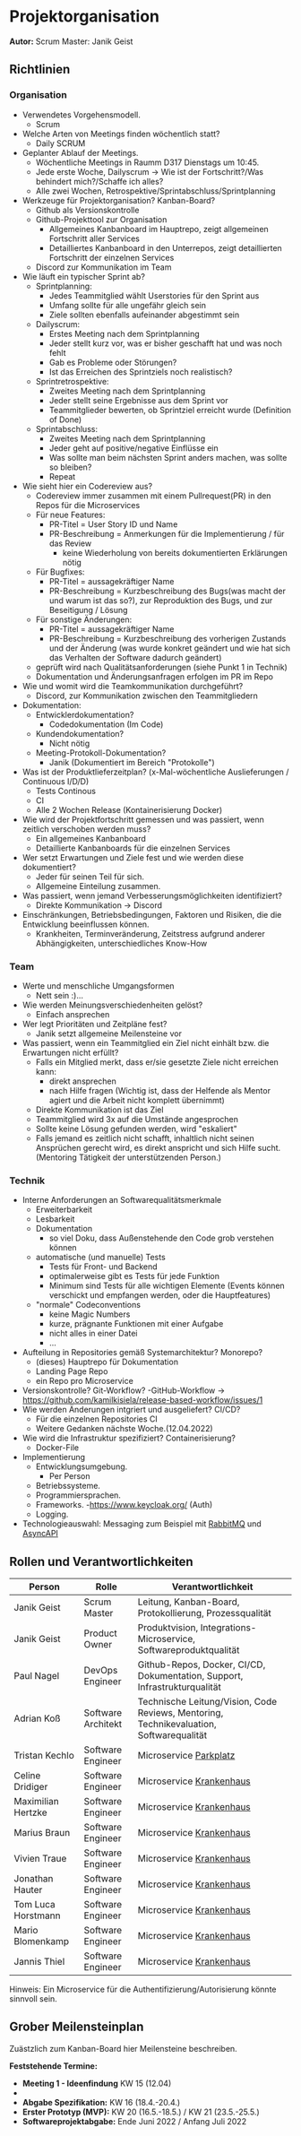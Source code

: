 # Projektorganisation

**Autor:** Scrum Master: Janik Geist

## Richtlinien

### Organisation

- Verwendetes Vorgehensmodell.
  - Scrum
- Welche Arten von Meetings finden wöchentlich statt?
  - Daily SCRUM
- Geplanter Ablauf der Meetings.
  - Wöchentliche Meetings in Raumm D317 Dienstags um 10:45. 
  - Jede erste Woche, Dailyscrum -> Wie ist der Fortschritt?/Was behindert mich?/Schaffe ich alles?
  - Alle zwei Wochen, Retrospektive/Sprintabschluss/Sprintplanning
- Werkzeuge für Projektorganisation? Kanban-Board?
    - Github als Versionskontrolle
    - Github-Projekttool zur Organisation
      - Allgemeines Kanbanboard im Hauptrepo, zeigt allgemeinen Fortschritt aller Services
      - Detailliertes Kanbanboard in den Unterrepos, zeigt detaillierten Fortschritt der einzelnen Services
    - Discord zur Kommunikation im Team
- Wie läuft ein typischer Sprint ab?
    - Sprintplanning:
      - Jedes Teammitglied wählt Userstories für den Sprint aus
      - Umfang sollte für alle ungefähr gleich sein
      - Ziele sollten ebenfalls aufeinander abgestimmt sein
    - Dailyscrum:
      - Erstes Meeting nach dem Sprintplanning
      - Jeder stellt kurz vor, was er bisher geschafft hat und was noch fehlt
      - Gab es Probleme oder Störungen?
      - Ist das Erreichen des Sprintziels noch realistisch?
    - Sprintretrospektive:
      - Zweites Meeting nach dem Sprintplanning
      - Jeder stellt seine Ergebnisse aus dem Sprint vor
      - Teammitglieder bewerten, ob Sprintziel erreicht wurde (Definition of Done)
    - Sprintabschluss:
      - Zweites Meeting nach dem Sprintplanning
      - Jeder geht auf positive/negative Einflüsse ein
      - Was sollte man beim nächsten Sprint anders machen, was sollte so bleiben?
      - Repeat 
- Wie sieht hier ein Codereview aus?
    - Codereview immer zusammen mit einem Pullrequest(PR) in den Repos für die Microservices
    - Für neue Features:
        - PR-Titel = User Story ID und Name 
        - PR-Beschreibung = Anmerkungen für die Implementierung / für das Review
            - keine Wiederholung von bereits dokumentierten Erklärungen nötig
    - Für Bugfixes:
        - PR-Titel = aussagekräftiger Name
        - PR-Beschreibung = Kurzbeschreibung des Bugs(was macht der und warum ist das so?), zur Reproduktion des Bugs, und zur Beseitigung / Lösung
    - Für sonstige Änderungen:
        - PR-Titel = aussagekräftiger Name
        - PR-Beschreibung = Kurzbeschreibung des vorherigen Zustands und der Änderung (was wurde konkret geändert und wie hat sich das Verhalten der Software dadurch geändert)
    - geprüft wird nach Qualitätsanforderungen (siehe Punkt 1 in Technik)
    - Dokumentation und Änderungsanfragen erfolgen im PR im Repo
- Wie und womit wird die Teamkommunikation durchgeführt?
  - Discord, zur Kommunikation zwischen den Teammitgliedern
- Dokumentation:
  - Entwicklerdokumentation?
      - Codedokumentation (Im Code)
  - Kundendokumentation?
      - Nicht nötig
  - Meeting-Protokoll-Dokumentation?
      - Janik (Dokumentiert im Bereich "Protokolle")
- Was ist der Produktlieferzeitplan? (x-Mal-wöchentliche Auslieferungen / Continuous I/D/D)
    - Tests Continous
    - CI
    - Alle 2 Wochen Release
    (Kontainerisierung Docker)
- Wie wird der Projektfortschritt gemessen und was passiert, wenn zeitlich verschoben werden muss?
    - Ein allgemeines Kanbanboard 
    - Detaillierte Kanbanboards für die einzelnen Services
- Wer setzt Erwartungen und Ziele fest und wie werden diese dokumentiert?
    - Jeder für seinen Teil für sich.
    - Allgemeine Einteilung zusammen.
- Was passiert, wenn jemand Verbesserungsmöglichkeiten identifiziert?
    - Direkte Kommunikation -> Discord
- Einschränkungen, Betriebsbedingungen, Faktoren und Risiken, die die Entwicklung beeinflussen können.
    - Krankheiten, Terminveränderung, Zeitstress aufgrund anderer Abhängigkeiten, unterschiedliches Know-How

### Team

- Werte und menschliche Umgangsformen
  - Nett sein :)...
- Wie werden Meinungsverschiedenheiten gelöst?
  - Einfach ansprechen
- Wer legt Prioritäten und Zeitpläne fest?
  - Janik setzt allgemeine Meilensteine vor
- Was passiert, wenn ein Teammitglied ein Ziel nicht einhält bzw. die Erwartungen nicht erfüllt?
  - Falls ein Mitglied merkt, dass er/sie gesetzte Ziele nicht erreichen kann:
    - direkt ansprechen
    - nach Hilfe fragen (Wichtig ist, dass der Helfende als Mentor agiert und die Arbeit nicht komplett übernimmt)
  - Direkte Kommunikation ist das Ziel
  - Teammitglied wird 3x auf die Umstände angesprochen
  - Sollte keine Lösung gefunden werden, wird "eskaliert"
  - Falls jemand es zeitlich nicht schafft, inhaltlich nicht seinen Ansprüchen gerecht wird, es direkt anspricht und sich Hilfe sucht. (Mentoring Tätigkeit der unterstützenden Person.)

### Technik

- Interne Anforderungen an Softwarequalitätsmerkmale 
  - Erweiterbarkeit
  - Lesbarkeit
  - Dokumentation
    - so viel Doku, dass Außenstehende den Code grob verstehen können
  - automatische (und manuelle) Tests
    - Tests für Front- und Backend
    - optimalerweise gibt es Tests für jede Funktion
    - Minimum sind Tests für alle wichtigen Elemente (Events können verschickt und empfangen werden, oder die Hauptfeatures)
  - "normale" Codeconventions
    - keine Magic Numbers
    - kurze, prägnante Funktionen mit einer Aufgabe
    - nicht alles in einer Datei
    - ...
- Aufteilung in Repositories gemäß Systemarchitektur? Monorepo?
  - (dieses) Hauptrepo für Dokumentation
  - Landing Page Repo
  - ein Repo pro Microservice
- Versionskontrolle? Git-Workflow?
  -GitHub-Workflow -> https://github.com/kamilkisiela/release-based-workflow/issues/1
- Wie werden Änderungen intgriert und ausgeliefert? CI/CD? 
  - Für die einzelnen Repositories CI
  - Weitere Gedanken nächste Woche.(12.04.2022)
- Wie wird die Infrastruktur spezifiziert? Containerisierung?
  - Docker-File
- Implementierung
  - Entwicklungsumgebung.
    - Per Person
  - Betriebssysteme.
  - Programmiersprachen.
  - Frameworks.
    -https://www.keycloak.org/
    (Auth)
  - Logging.
- Technologieauswahl: Messaging zum Beispiel mit [RabbitMQ](https://www.rabbitmq.com/) und [AsyncAPI](https://www.asyncapi.com/)


## Rollen und Verantwortlichkeiten

| Person | Rolle | Verantwortlichkeit |
|----------|-----------|-----------|
| Janik Geist | Scrum Master | Leitung, Kanban-Board, Protokollierung, Prozessqualität |
| Janik Geist | Product Owner | Produktvision, Integrations-Microservice, Softwareproduktqualität |
| Paul Nagel | DevOps Engineer | Github-Repos, Docker, CI/CD, Dokumentation, Support, Infrastrukturqualität | 
| Adrian Koß | Software Architekt | Technische Leitung/Vision, Code Reviews, Mentoring, Technikevaluation, Softwarequalität |
| Tristan Kechlo | Software Engineer | Microservice [Parkplatz](parkplatz/index) |
| Celine Dridiger | Software Engineer | Microservice [Krankenhaus](krankenhaus/index) |
| Maximilian Hertzke | Software Engineer | Microservice [Krankenhaus](krankenhaus/index) |
| Marius Braun | Software Engineer | Microservice [Krankenhaus](krankenhaus/index) |
| Vivien Traue | Software Engineer | Microservice [Krankenhaus](krankenhaus/index) |
| Jonathan Hauter| Software Engineer | Microservice [Krankenhaus](krankenhaus/index) |
| Tom Luca Horstmann| Software Engineer | Microservice [Krankenhaus](krankenhaus/index) |
| Mario Blomenkamp | Software Engineer | Microservice [Krankenhaus](krankenhaus/index) |
| Jannis Thiel | Software Engineer | Microservice [Krankenhaus](krankenhaus/index) |

Hinweis: Ein Microservice für die Authentifizierung/Autorisierung könnte sinnvoll sein.

## Grober Meilensteinplan

Zuästzlich zum Kanban-Board hier Meilensteine beschreiben.

**Feststehende Termine:**

* **Meeting 1 - Ideenfindung** KW 15 (12.04)
* 
* **Abgabe Spezifikation:** KW 16 (18.4.-20.4.)
* **Erster Prototyp (MVP):** KW 20 (16.5.-18.5.) / KW 21 (23.5.-25.5.)
* **Softwareprojektabgabe:** Ende Juni 2022 / Anfang Juli 2022
